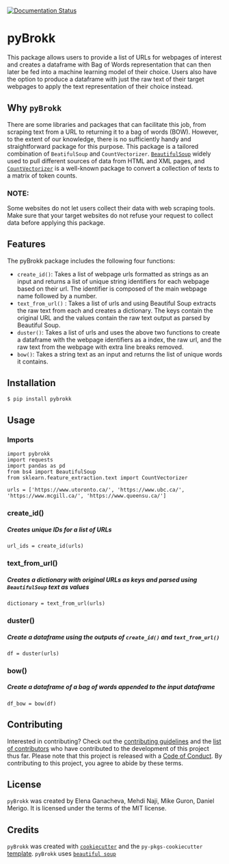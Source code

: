 [![Documentation Status](https://readthedocs.org/projects/pybrokk/badge/?version=latest)](https://pybrokk.readthedocs.io/en/latest/?badge=latest)

# pyBrokk

This package allows users to provide a list of URLs for webpages of interest and creates a dataframe with Bag of Words representation that can then later be fed into a machine learning model of their choice. Users also have the option to produce a dataframe with just the raw text of their target webpages to apply the text representation of their choice instead.

## Why `pyBrokk`

There are some libraries and packages that can facilitate this job, from scraping text from a URL to returning it to a bag of words (BOW). However, to the extent of our knowledge, there is no sufficiently handy and straightforward package for this purpose. This package is a tailored combination of `BeatifulSoup` and `CountVectorizer`. [`BeautifulSoup`](https://www.crummy.com/software/BeautifulSoup/bs4/doc/) widely used to pull different sources of data from HTML and XML pages, and [`CountVectorizer`](https://scikit-learn.org/stable/modules/generated/sklearn.feature_extraction.text.CountVectorizer.html) is a well-known package to convert a collection of texts to a matrix of token counts.

### NOTE:

Some websites do not let users collect their data with web scraping tools. Make sure that your target websites do not refuse your request to collect data before applying this package.

## Features

The pyBrokk package includes the following four functions:

-   `create_id()`: Takes a list of webpage urls formatted as strings as an input and returns a list of unique string identifiers for each webpage based on their url. The identifier is composed of the main webpage name followed by a number.
-   `text_from_url()` : Takes a list of urls and using Beautiful Soup extracts the raw text from each and creates a dictionary. The keys contain the original URL and the values contain the raw text output as parsed by Beautiful Soup.
-   `duster()`: Takes a list of urls and uses the above two functions to create a dataframe with the webpage identifiers as a index, the raw url, and the raw text from the webpage with extra line breaks removed.
-   `bow()`: Takes a string text as an input and returns the list of unique words it contains.

## Installation

``` bash
$ pip install pybrokk
```

## Usage

### Imports

```{python}
import pybrokk 
import requests 
import pandas as pd 
from bs4 import BeautifulSoup 
from sklearn.feature_extraction.text import CountVectorizer

urls = ['https://www.utoronto.ca/', 'https://www.ubc.ca/', 'https://www.mcgill.ca/', 'https://www.queensu.ca/']

```

### create_id()

##### Creates unique IDs for a list of URLs

```{python}
url_ids = create_id(urls)
```

### text_from_url()

##### Creates a dictionary with original URLs as keys and parsed using `BeautifulSoup` text as values

```{python}
dictionary = text_from_url(urls)
```

### duster()

##### Create a dataframe using the outputs of `create_id()` and `text_from_url()`

```{python}
df = duster(urls)
```

### bow()

##### Create a dataframe of a bag of words appended to the input dataframe

```{python}
df_bow = bow(df)
```

## Contributing

Interested in contributing? Check out the [contributing guidelines](CONTRIBUTING.md) and the [list of contributors](CONTRIBUTORS.md) who have contributed to the development of this project thus far. Please note that this project is released with a [Code of Conduct](CONDUCT.md). By contributing to this project, you agree to abide by these terms.

## License

`pyBrokk` was created by Elena Ganacheva, Mehdi Naji, Mike Guron, Daniel Merigo. It is licensed under the terms of the MIT license.

## Credits

`pyBrokk` was created with [`cookiecutter`](https://cookiecutter.readthedocs.io/en/latest/) and the `py-pkgs-cookiecutter` [template](https://github.com/py-pkgs/py-pkgs-cookiecutter). `pyBrokk` uses [`beautiful soup`](https://www.crummy.com/software/BeautifulSoup/)
